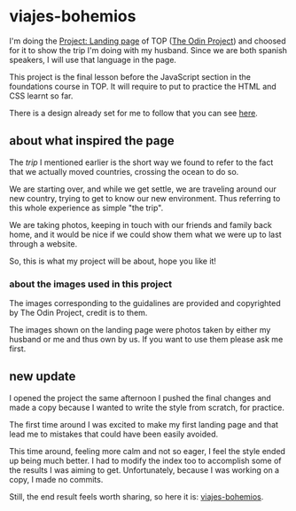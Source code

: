 # viajes-bohemios

I'm doing the [Project: Landing page](https://www.theodinproject.com/lessons/foundations-landing-page) of TOP ([The Odin Project](https://www.theodinproject.com/)) and choosed for it to show the trip I'm doing with my husband. Since we are both spanish speakers, I will use that language in the page.

This project is the final lesson before the JavaScript section in the foundations course in TOP. It will require to put to practice the HTML and CSS learnt so far. 

There is a design already set for me to follow that you can see [here](https://cdn.statically.io/gh/TheOdinProject/curriculum/main/foundations/html_css/project/odin-project.png).

## about what inspired the page

The _trip_ I mentioned earlier is the short way we found to refer to the fact that we actually moved countries, crossing the ocean to do so.

We are starting over, and while we get settle, we are traveling around our new country, trying to get to know our new environment. Thus referring to this whole experience as simple "the trip". 

We are taking photos, keeping in touch with our friends and family back home, and it would be nice if we could show them what we were up to last through a website.

So, this is what my project will be about, hope you like it!

### about the images used in this project

The images corresponding to the guidalines are provided and copyrighted by The Odin Project, credit is to them.

The images shown on the landing page were photos taken by either my husband or me and thus own by us. If you want to use them please ask me first.

## new update

I opened the project the same afternoon I pushed the final changes and made a copy because I wanted to write the style from scratch, for practice. 

The first time around I was excited to make my first landing page and that lead me to mistakes that could have been easily avoided. 

This time around, feeling more calm and not so eager, I feel the style ended up being much better. I had to modify the index too to accomplish some of the results I was aiming to get. Unfortunately, because I was working on a copy, I made no commits.

Still, the end result feels worth sharing, so here it is: [viajes-bohemios](https://nkrasno.github.io/viajes-bohemios/).